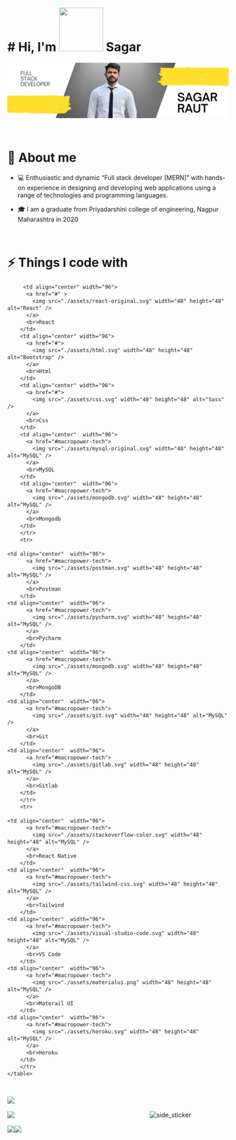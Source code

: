 
<h1>
  # Hi, I'm <img src="https://raw.githubusercontent.com/nixin72/nixin72/master/wave.gif" width="100" height="100">  Sagar

</h1>
<p align="left">
<img src="LOGO 1.png" alt="nametag" >
</p>
<br />

<h1>📖 About me</h1>

* 💻 Enthusiastic and dynamic “Full stack developer [MERN]” with hands-on experience in designing and developing web applications using a range of technologies and programming languages. 



* 🎓 I am a graduate from Priyadarshini college of engineering, Nagpur Maharashtra in 2020


<br />

<h1>⚡ Things I code with</h1>
 <table >
        <tr >
          
         <td align="center" width="96">
          <a href="#" >
            <img src="./assets/react-original.svg" width="48" height="48" alt="React" />
          </a>
          <br>React
        </td>
        <td align="center" width="96">
          <a href="#">
            <img src="./assets/html.svg" width="48" height="48" alt="Bootstrap" />
          </a>
          <br>Html
        </td>
        <td align="center" width="96">
          <a href="#">
            <img src="./assets/css.svg" width="48" height="48" alt="Sass" />
          </a>
          <br>Css
        </td>
        <td align="center"  width="96">
          <a href="#macropower-tech">
            <img src="./assets/mysql-original.svg" width="48" height="48" alt="MySQL" />
          </a>
          <br>MySQL
        </td>
        <td align="center"  width="96">
          <a href="#macropower-tech">
            <img src="./assets/mongodb.svg" width="48" height="48" alt="MySQL" />
          </a>
          <br>Mongodb
        </td>
        </tr>
        <tr>
    
    <td align="center"  width="96">
          <a href="#macropower-tech">
            <img src="./assets/postman.svg" width="48" height="48" alt="MySQL" />
          </a>
          <br>Postman
        </td>
    <td align="center"  width="96">
          <a href="#macropower-tech">
            <img src="./assets/pycharm.svg" width="48" height="48" alt="MySQL" />
          </a>
          <br>Pycharm
        </td>
    <td align="center"  width="96">
          <a href="#macropower-tech">
            <img src="./assets/mongodb.svg" width="48" height="48" alt="MySQL" />
          </a>
          <br>MongoDB
        </td>
    <td align="center"  width="96">
          <a href="#macropower-tech">
            <img src="./assets/git.svg" width="48" height="48" alt="MySQL" />
          </a>
          <br>Git
        </td>
    <td align="center"  width="96">
          <a href="#macropower-tech">
            <img src="./assets/gitlab.svg" width="48" height="48" alt="MySQL" />
          </a>
          <br>Gitlab
        </td>
        </tr>
        <tr>
    
    <td align="center"  width="96">
          <a href="#macropower-tech">
            <img src="./assets/stackoverflow-color.svg" width="48" height="48" alt="MySQL" />
          </a>
          <br>React Native
        </td>
    <td align="center"  width="96">
          <a href="#macropower-tech">
            <img src="./assets/tailwind-css.svg" width="48" height="48" alt="MySQL" />
          </a>
          <br>Tailwind
        </td>
    <td align="center"  width="96">
          <a href="#macropower-tech">
            <img src="./assets/visual-studio-code.svg" width="48" height="48" alt="MySQL" />
          </a>
          <br>VS Code
        </td>
    <td align="center"  width="96">
          <a href="#macropower-tech">
            <img src="./assets/materialui.png" width="48" height="48" alt="MySQL" />
          </a>
          <br>Materail UI
        </td>
    <td align="center"  width="96">
          <a href="#macropower-tech">
            <img src="./assets/heroku.svg" width="48" height="48" alt="MySQL" />
          </a>
          <br>Heroku
        </td>
        </tr>
    </table>

<br />


<a><img src="https://user-images.githubusercontent.com/73097560/115834477-dbab4500-a447-11eb-908a-139a6edaec5c.gif"></a>
<p>
<img align="right" width="180" alt="side_sticker" src="https://media.giphy.com/media/TEnXkcsHrP4YedChhA/giphy.gif" />

<img src="https://github-readme-stats.vercel.app/api?username=raut07sagar&show_icons=true&theme=radical" />
</p>
<img src="https://github-readme-streak-stats.herokuapp.com/?user=raut07sagar&theme=radical" />

<img src="https://github-readme-stats.vercel.app/api/top-langs/?username=raut07sagar&layout=compact&theme=radical&langs_count=6" />



